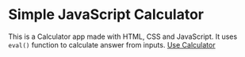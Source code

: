 # Simple JavaScript Calculator
This is a Calculator app made with HTML, CSS and JavaScript. It uses `eval()` function to calculate answer from inputs.
[Use Calculator](https://azshayak.github.io/simple_calculator_js/)
